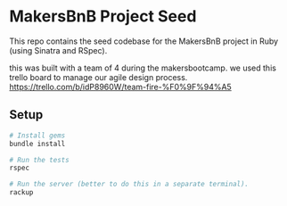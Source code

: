 # MakersBnB Project Seed

This repo contains the seed codebase for the MakersBnB project in Ruby (using Sinatra and RSpec).

this was built with a team of 4 during the makersbootcamp. we used this trello board to manage our agile design process.
https://trello.com/b/idP8960W/team-fire-%F0%9F%94%A5
## Setup

```bash
# Install gems
bundle install

# Run the tests
rspec

# Run the server (better to do this in a separate terminal).
rackup
```
